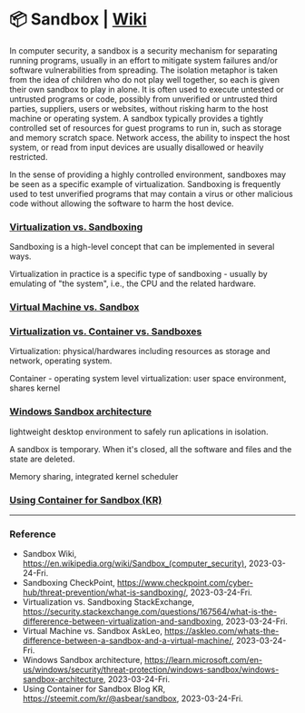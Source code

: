 # :package: Sandbox | [Wiki](https://en.wikipedia.org/wiki/Sandbox_(computer_security))

In computer security, a sandbox is a security mechanism for separating running programs, usually in an effort to mitigate system failures and/or software vulnerabilities from spreading. The isolation metaphor is taken from the idea of children who do not play well together, so each is given their own sandbox to play in alone. It is often used to execute untested or untrusted programs or code, possibly from unverified or untrusted third parties, suppliers, users or websites, without risking harm to the host machine or operating system. A sandbox typically provides a tightly controlled set of resources for guest programs to run in, such as storage and memory scratch space. Network access, the ability to inspect the host system, or read from input devices are usually disallowed or heavily restricted.

In the sense of providing a highly controlled environment, sandboxes may be seen as a specific example of virtualization. Sandboxing is frequently used to test unverified programs that may contain a virus or other malicious code without allowing the software to harm the host device.

### [Virtualization vs. Sandboxing](https://security.stackexchange.com/questions/167564/what-is-the-differerence-between-virtualization-and-sandboxing)

Sandboxing is a high-level concept that can be implemented in several ways.

Virtualization in practice is a specific type of sandboxing - usually by emulating of "the system", i.e., the CPU and the related hardware.

### [Virtual Machine vs. Sandbox](https://askleo.com/whats-the-difference-between-a-sandbox-and-a-virtual-machine/)

### [Virtualization vs. Container vs. Sandboxes](https://okaythis.com/blog/containers-virtualization-and-sandboxes-meaning)

Virtualization: physical/hardwares including resources as storage and network, operating system.

Container - operating system level virtualization: user space environment, shares kernel

### [Windows Sandbox architecture](https://learn.microsoft.com/en-us/windows/security/threat-protection/windows-sandbox/windows-sandbox-architecture)

lightweight desktop environment to safely run aplications in isolation.

A sandbox is temporary. When it's closed, all the software and files and the state are deleted.

Memory sharing, integrated kernel scheduler

### [Using Container for Sandbox (KR)](https://steemit.com/kr/@asbear/sandbox)

---

### Reference
- Sandbox Wiki, https://en.wikipedia.org/wiki/Sandbox_(computer_security), 2023-03-24-Fri.
- Sandboxing CheckPoint, https://www.checkpoint.com/cyber-hub/threat-prevention/what-is-sandboxing/, 2023-03-24-Fri.
- Virtualization vs. Sandboxing StackExchange, https://security.stackexchange.com/questions/167564/what-is-the-differerence-between-virtualization-and-sandboxing, 2023-03-24-Fri.
- Virtual Machine vs. Sandbox AskLeo, https://askleo.com/whats-the-difference-between-a-sandbox-and-a-virtual-machine/, 2023-03-24-Fri.
- Windows Sandbox architecture, https://learn.microsoft.com/en-us/windows/security/threat-protection/windows-sandbox/windows-sandbox-architecture, 2023-03-24-Fri.
- Using Container for Sandbox Blog KR, https://steemit.com/kr/@asbear/sandbox, 2023-03-24-Fri.
